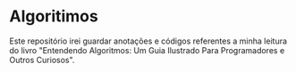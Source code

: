 # Algoritimos
Este repositório irei guardar anotações e códigos referentes a minha leitura do livro "Entendendo Algoritmos: Um Guia Ilustrado Para Programadores e Outros Curiosos".
